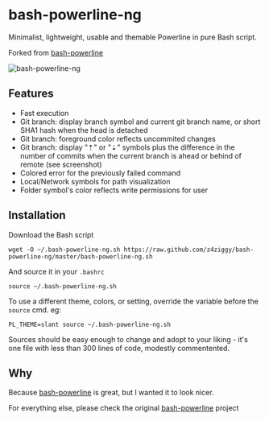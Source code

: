 # bash-powerline-ng

Minimalist, lightweight, usable and themable Powerline in pure Bash script.

Forked from [bash-powerline](https://github.com/riobard/bash-powerline)


![bash-powerline-ng](https://raw.github.com/z4ziggy/bash-powerline-ng/master/screenshots/terminal1.png)

## Features

* Fast execution
* Git branch: display branch symbol and current git branch name, or short SHA1 hash when the head is detached
* Git branch: foreground color reflects uncommited changes
* Git branch: display "⇡" or "⇣" symbols plus the difference in the number of commits when the current branch is ahead or behind of remote (see screenshot)
* Colored error for the previously failed command
* Local/Network symbols for path visualization
* Folder symbol's color reflects write permissions for user


## Installation

Download the Bash script

    wget -O ~/.bash-powerline-ng.sh https://raw.github.com/z4ziggy/bash-powerline-ng/master/bash-powerline-ng.sh

And source it in your `.bashrc`

    source ~/.bash-powerline-ng.sh

To use a different theme, colors, or setting, override the variable before the `source` cmd. eg:

    PL_THEME=slant source ~/.bash-powerline-ng.sh


Sources should be easy enough to change and adopt to your liking - it's one file with less than 300 lines of code, modestly commentented.


## Why

Because [bash-powerline](https://github.com/riobard/bash-powerline) is great, 
but I wanted it to look nicer.

For everything else, please check the original [bash-powerline](https://github.com/riobard/bash-powerline) project

